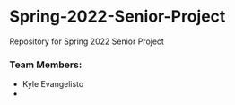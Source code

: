 # Spring-2022-Senior-Project
Repository for Spring 2022 Senior Project

### Team Members:
* Kyle Evangelisto
* 
